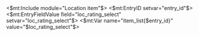 <div id="items_by_name" style="display:block;">
  <mt:EntryLinkingEntries field="loc_badge_entry" sort_by="title" sort_order="ascend">
    <$mt:Include module="Location item"$>
    <$mt:EntryID setvar="entry_id"$>
    <$mt:EntryFieldValue field="loc_rating_select" setvar="loc_rating_select"$>
    <$mt:Var name="item_list{$entry_id}" value="$loc_rating_select"$>
  </mt:EntryLinkingEntries>
</div>

<div id="items_by_rating" style="display:none;">
  <mt:Loop name="item_list" sort_by="value">
    <mt:Entries include_blogs="all" id="$__key__">
      <$mt:Include module="Location item"$>
    </mt:Entries>
  </mt:Loop>
</div>
